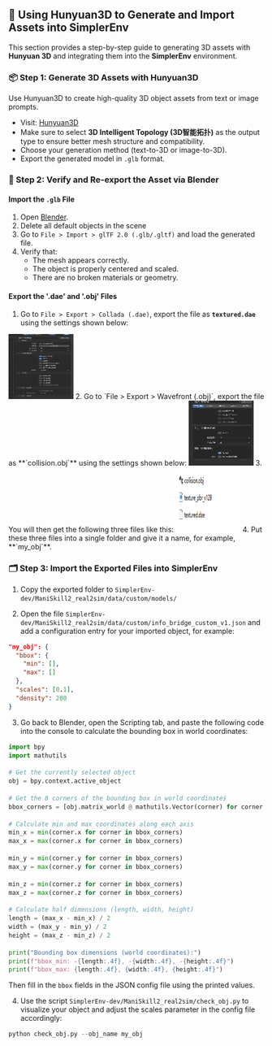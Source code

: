 ## 🧩 Using Hunyuan3D to Generate and Import Assets into SimplerEnv

This section provides a step-by-step guide to generating 3D assets with **Hunyuan 3D** and integrating them into the **SimplerEnv** environment.

### 📦 Step 1: Generate 3D Assets with Hunyuan3D

Use Hunyuan3D to create high-quality 3D object assets from text or image prompts.

- Visit: [Hunyuan3D](https://3d.tencent.com/hunyuan)
- Make sure to select **3D Intelligent Topology (3D智能拓扑)** as the output type to ensure better mesh structure and compatibility.
- Choose your generation method (text-to-3D or image-to-3D).
- Export the generated model in `.glb` format.

### 🧰 Step 2: Verify and Re-export the Asset via Blender

#### Import the `.glb` File
1. Open [Blender](https://www.blender.org/).
2. Delete all default objects in the scene
3. Go to `File > Import > glTF 2.0 (.glb/.gltf)` and load the generated file.
4. Verify that:
    - The mesh appears correctly.
    - The object is properly centered and scaled.
    - There are no broken materials or geometry.

#### Export the '.dae' and '.obj' Files
1. Go to `File > Export > Collada (.dae)`, export the file as **`textured.dae`** using the settings shown below:  
<img src="./images/blender_guide/dae_setting.png" width="128" height="128" >
2. Go to `File > Export > Wavefront (.obj)`, export the file as **`collision.obj`** using the settings shown below:  
<img src="./images/blender_guide/obj_setting.png" width="128" height="128" >
3. You will then get the following three files like this:
<img src="./images/blender_guide/export_files.png" width="128" height="128" >
4. Put these three files into a single folder and give it a name, for example, **`my_obj`**. 

### 🗂️ Step 3: Import the Exported Files into SimplerEnv
1. Copy the exported folder to `SimplerEnv-dev/ManiSkill2_real2sim/data/custom/models/`

2. Open the file `SimplerEnv-dev/ManiSkill2_real2sim/data/custom/info_bridge_custom_v1.json` and add a configuration entry for your imported object, for example:
```json
"my_obj": {
  "bbox": {
    "min": [],
    "max": []
  },
  "scales": [0.1],
  "density": 200
}
```
3. Go back to Blender, open the Scripting tab, and paste the following code into the console to calculate the bounding box in world coordinates:
```python
import bpy
import mathutils

# Get the currently selected object
obj = bpy.context.active_object

# Get the 8 corners of the bounding box in world coordinates
bbox_corners = [obj.matrix_world @ mathutils.Vector(corner) for corner in obj.bound_box]

# Calculate min and max coordinates along each axis
min_x = min(corner.x for corner in bbox_corners)
max_x = max(corner.x for corner in bbox_corners)

min_y = min(corner.y for corner in bbox_corners)
max_y = max(corner.y for corner in bbox_corners)

min_z = min(corner.z for corner in bbox_corners)
max_z = max(corner.z for corner in bbox_corners)

# Calculate half dimensions (length, width, height)
length = (max_x - min_x) / 2
width = (max_y - min_y) / 2
height = (max_z - min_z) / 2

print("Bounding box dimensions (world coordinates):")
print(f"bbox_min: -{length:.4f}, -{width:.4f}, -{height:.4f}")
print(f"bbox_max: {length:.4f}, {width:.4f}, {height:.4f}")
```
Then fill in the `bbox` fields in the JSON config file using the printed values.

4. Use the script `SimplerEnv-dev/ManiSkill2_real2sim/check_obj.py` to visualize your object and adjust the scales parameter in the config file accordingly:
```python
python check_obj.py --obj_name my_obj
```





